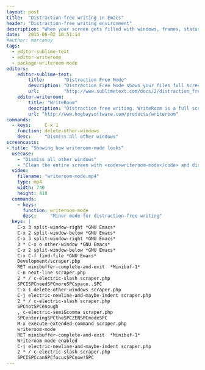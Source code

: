 ```yaml
---
layout: post
title:  "Distraction-free writing in Emacs"
header: "Distraction-free writing environment"
description: "When your screen gets filled with windows, frames, status icons, browsers, and you just want to focus in coding, its time to activate the <code>writeroom-mode</code> to minimize distractions. Writeroom-mode is a full screen mode that let you focus in just one buffer, removing everything else from the screen."
date:   2015-06-02 10:51:14
#author: marcanuy
tags: 
  - editor-sublime-text
  - editor-writeroom
  - package-writeroom-mode
editors:
    editor-sublime-text:
        title:       "Distraction Free Mode"
        description: "Distraction Free Mode shows your files full screen, with nothing but text shown in the center of your monitor."
        url:         "http://www.sublimetext.com/docs/2/distraction_free.html"
    editor-writeroom:
        title: "WriteRoom"
        description: "Distraction free writing. WriteRoom is a full screen writing environment."
        url: "http://www.hogbaysoftware.com/products/writeroom"
commands:
  - keys:     C-x 1
    function: delete-other-windows
    desc:     "Dismiss all other windows" 
screencasts:
- title: "Showing how writeroom-mode looks"
  usecase: 
    - "Dismiss all other windows"
    - "Clean the entire screen with <code>writeroom-mode</code> and display just one buffer."
  video:
    filename: "writeroom-mode.mp4"
    type: mp4
    width: 740
    height: 418
  commands:
    - keys:     
      function: writeroom-mode
      desc:     "Minor mode for distraction-free writing"
  keys: |
    C-x 3 split-window-right *GNU Emacs*
    C-x 2 split-window-below *GNU Emacs*
    C-x 3 split-window-right *GNU Emacs*
    3 * C-x o other-window *GNU Emacs*
    C-x 2 split-window-below *GNU Emacs*
    C-x C-f find-file *GNU Emacs*
    Development/scraper.php
    RET minibuffer-complete-and-exit  *Minibuf-1*
    C-n next-line scraper.php
    2 * / c-electric-slash scraper.php
    SPCISPCneedSPCmoreSPCspace..SPC
    C-x 1 delete-other-windows scraper.php
    C-j electric-newline-and-maybe-indent scraper.php
    2 * / c-electric-slash scraper.php
    SPCnotSPCenough
    , c-electric-semi&comma scraper.php
    SPCenteringSPCtheSPCZENSPCmodeSPC
    M-x execute-extended-command scraper.php
    writeroom-mode
    RET minibuffer-complete-and-exit  *Minibuf-1*
    Writeroom mode enabled
    C-j electric-newline-and-maybe-indent scraper.php
    2 * / c-electric-slash scraper.php
    SPCISPCcanSPCfocusSPCnow!SPC
---
```

